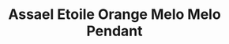 ---
title: Assael Etoile Orange Melo Melo Pendant
description: |
  Assael Melo Melo Natural Saltwater Pearl enclosed in a removable Diamond Cage. The Melo Melo Pearl comes from a marine sea snail, which is found in the waters of the South China Sea.
specs: |
  Melo Melo Pearl, 23.8 x 23.3 x 23.1mm, 95.58 ctw. Hand set in 18K Rose Gold and Diamond Pave Bezel Enclosure.
images:
  - image_path: /uploads/assael-etoile-orange-melo-melo-pendant.jpg
_category:
order: 30
tags:
  - necklaces
---